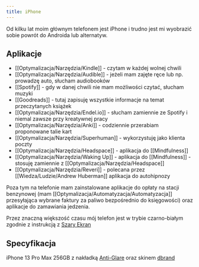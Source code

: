 ```yaml
---
title: iPhone
---
```


Od kilku lat moim głównym telefonem jest iPhone i trudno jest mi wyobrazić sobie powrót do Androida lub alternatyw. 

## Aplikacje
- [[Optymalizacja/Narzędzia/Kindle]] - czytam w każdej wolnej chwili
- [[Optymalizacja/Narzędzia/Audible]] - jeżeli mam zajęte ręce lub np. prowadzę auto, słucham audiobooków
- [[Spotify]] - gdy w danej chwili nie mam możliwości czytać, słucham muzyki
- [[Goodreads]] - tutaj zapisuję wszystkie informacje na temat przeczytanych książek
- [[Optymalizacja/Narzędzia/Endel.io]] - słucham zamiennie ze Spotify i niemal zawsze przy kreatywnej pracy
- [[Optymalizacja/Narzędzia/Anki]] - codziennie przerabiam proponowane talie kart
- [[Optymalizacja/Narzędzia/Superhuman]] - wykorzystuję jako klienta poczty
- [[Optymalizacja/Narzędzia/Headspace]] - aplikacja do [[Mindfulness]]
- [[Optymalizacja/Narzędzia/Waking Up]] - aplikacja do [[Mindfulness]] - stosuję zamiennie z [[Optymalizacja/Narzędzia/Headspace]]
- [[Optymalizacja/Narzędzia/Reveri]] - polecana przez [[Wiedza/Ludzie/Andrew Huberman]] aplikacja do autohipnozy

Poza tym na telefonie mam zainstalowane aplikacje do opłaty na stacji benzynowej (mam [[Optymalizacja/Automatyzacja/Automatyzacja]] przesyłająca wybrane faktury za paliwo bezpośrednio do księgowości) oraz aplikacje do zamawiania jedzenia.

Przez znaczną większość czasu mój telefon jest w trybie czarno-białym zgodnie z instrukcją z [Szary Ekran](https://szaryekran.pl)

## Specyfikacja
iPhone 13 Pro Max 256GB z nakładką [Anti-Glare](https://www.benks.com/products/anti-glare-matte-screen-protector) oraz skinem [dbrand](https://dbrand.com/)